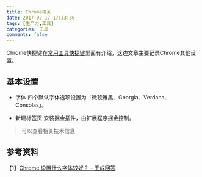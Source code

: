 ```yaml
---
title: Chrome相关
date: 2017-02-17 17:33:36
tags: [生产力,工具]
categories: 工具
comments: false
---
```


Chrome快捷键在[常用工具快捷键](http://xiaogliu.github.io/2017/02/14/%E5%B8%B8%E7%94%A8%E5%B7%A5%E5%85%B7%E5%BF%AB%E6%8D%B7%E9%94%AE/)里面有介绍，这边文章主要记录Chrome其他设置。

## 基本设置

- 字体
 四个默认字体选项设置为「微软雅黑、Georgia、Verdana、Consolas」。

- 新建标签页
 安装掘金插件，由扩展程序掘金控制。
 >可以查看相关技术信息

## 参考资料
【1】[Chrome 设置什么字体较好？ - 王成回答](https://www.zhihu.com/question/20365811)